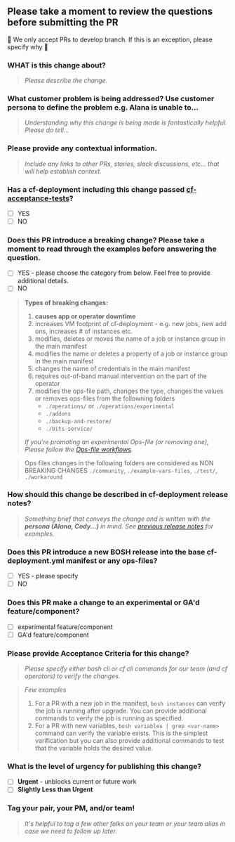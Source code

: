 ## Please take a moment to review the questions before submitting the PR

🚫 We only accept PRs to develop branch. If this is an exception, please specify why 🚫

### WHAT is this change about?

> _Please describe the change._

### What customer problem is being addressed? Use customer persona to define the problem e.g. Alana is unable to...

> _Understanding why this change is being made is fantastically helpful. Please do tell..._

### Please provide any contextual information.

> _Include any links to other PRs, stories, slack discussions, etc... that will help establish context._

### Has a cf-deployment including this change passed [cf-acceptance-tests](https://github.com/cloudfoundry/cf-acceptance-tests)?

- [ ] YES
- [ ] NO

### Does this PR introduce a breaking change? Please take a moment to read through the examples before answering the question.

- [ ] YES - please choose the category from below. Feel free to provide additional details.
- [ ] NO

> **Types of breaking changes:**
> 1. **causes app or operator downtime**
> 2. increases VM footprint of cf-deployment - e.g. new jobs, new add ons, increases # of instances etc.
> 3. modifies, deletes or moves the name of a job or instance group in the main manifest
> 4. modifies the name or deletes a property of a job or instance group in the main manifest
> 5. changes the name of credentials in the main manifest
> 6. requires out-of-band manual intervention on the part of the operator 
> 7. modifies the ops-file path, changes the type, changes the values or removes ops-files from the followning folders
>    - `./operations/` or `./operations/experimental` 
>    - `./addons`
>    - `./backup-and-restore/`
>    - `./bits-service/`
>
> _If you're promoting an experimental Ops-file (or removing one), Please follow the [Ops-file workflows](https://github.com/cloudfoundry/cf-deployment/blob/master/ops-file-promotion-workflow.md)._

> Ops files changes in the following folders are considered as NON BREAKING CHANGES
> `./community`, `./example-vars-files`, `./test/`, `./workaround`

### How should this change be described in cf-deployment release notes?

> _Something brief that conveys the change and is written with the **persona (Alana, Cody...)** in mind. See [previous release notes](https://github.com/cloudfoundry/cf-deployment/releases) for examples._

### Does this PR introduce a new BOSH release into the base cf-deployment.yml manifest or any ops-files?

- [ ] YES - please specify
- [ ] NO

### Does this PR make a change to an experimental or GA'd feature/component?

- [ ] experimental feature/component
- [ ] GA'd feature/component

### Please provide Acceptance Criteria for this change?

> _Please specify either bosh cli or cf cli commands for our team (and cf operators) to verify the changes._

> _Few examples_
> 1. For a PR with a new job in the manifest, `bosh instances` can verify the job is running after upgrade. You can provide additional commands to verify the job is running as specified.
> 2. For a PR with new variables, `bosh variables | grep <var-name>` command can verify the variable exists. This is the simplest varification but you can also provide additional commands to test that the variable holds the desired value.

### What is the level of urgency for publishing this change?

- [ ] **Urgent** - unblocks current or future work
- [ ] **Slightly Less than Urgent**

### Tag your pair, your PM, and/or team!

> _It's helpful to tag a few other folks on your team or your team alias in case we need to follow up later._
